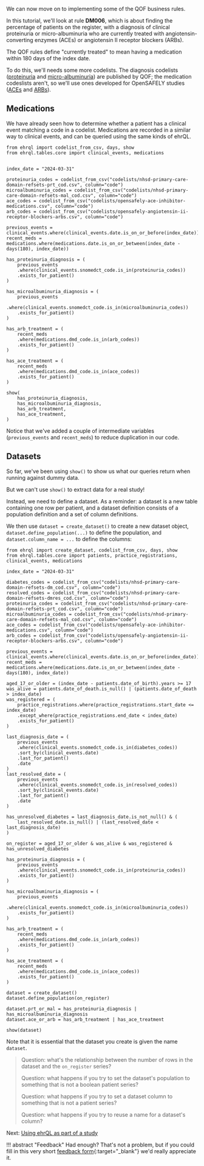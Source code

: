 We can now move on to implementing some of the QOF business rules.

In this tutorial, we'll look at rule **DM006**, which is about finding the percentage of patients on the register, with a diagnosis of clinical proteinuria or micro-albuminuria who are currently treated with angiotensin-converting enzymes (ACEs) or angiotensin II receptor blockers (ARBs).

The QOF rules define "currently treated" to mean having a medication within 180 days of the index date.

To do this, we'll needs some more codelists.
The diagnosis codelists ([proteinuria][1] and [micro-albuminuria][2]) are published by QOF; the medication codeslists aren't, so we'll use ones developed for OpenSAFELY studies ([ACEs][3] and [ARBs][4]).

## Medications

We have already seen how to determine whether a patient has a clinical event matching a code in a codelist.
Medications are recorded in a similar way to clinical events, and can be queried using the same kinds of ehrQL.

```ehrql
from ehrql import codelist_from_csv, days, show
from ehrql.tables.core import clinical_events, medications


index_date = "2024-03-31"

proteinuria_codes = codelist_from_csv("codelists/nhsd-primary-care-domain-refsets-prt_cod.csv", column="code")
microalbuminuria_codes = codelist_from_csv("codelists/nhsd-primary-care-domain-refsets-mal_cod.csv", column="code")
ace_codes = codelist_from_csv("codelists/opensafely-ace-inhibitor-medications.csv", column="code")
arb_codes = codelist_from_csv("codelists/opensafely-angiotensin-ii-receptor-blockers-arbs.csv", column="code")

previous_events = clinical_events.where(clinical_events.date.is_on_or_before(index_date))
recent_meds = medications.where(medications.date.is_on_or_between(index_date - days(180), index_date))

has_proteinuria_diagnosis = (
    previous_events
    .where(clinical_events.snomedct_code.is_in(proteinuria_codes))
    .exists_for_patient()
)

has_microalbuminuria_diagnosis = (
    previous_events
    .where(clinical_events.snomedct_code.is_in(microalbuminuria_codes))
    .exists_for_patient()
)

has_arb_treatment = (
    recent_meds
    .where(medications.dmd_code.is_in(arb_codes))
    .exists_for_patient()
)

has_ace_treatment = (
    recent_meds
    .where(medications.dmd_code.is_in(ace_codes))
    .exists_for_patient()
)

show(
    has_proteinuria_diagnosis,
    has_microalbuminuria_diagnosis,
    has_arb_treatment,
    has_ace_treatment,
)
```

Notice that we've added a couple of intermediate variables (`previous_events` and `recent_meds`) to reduce duplication in our code.

## Datasets

So far, we've been using `show()` to show us what our queries return when running against dummy data.

But we can't use `show()` to extract data for a real study!

Instead, we need to define a dataset.  As a reminder: a dataset is a new table containing one row per patient, and a dataset definition consists of a population definition and a set of column definitions.

We then use `dataset = create_dataset()` to create a new dataset object, `dataset.define_population(...)` to define the population, and `dataset.column_name = ...` to define the columns:


```ehrql
from ehrql import create_dataset, codelist_from_csv, days, show
from ehrql.tables.core import patients, practice_registrations, clinical_events, medications

index_date = "2024-03-31"

diabetes_codes = codelist_from_csv("codelists/nhsd-primary-care-domain-refsets-dm_cod.csv", column="code")
resolved_codes = codelist_from_csv("codelists/nhsd-primary-care-domain-refsets-dmres_cod.csv", column="code")
proteinuria_codes = codelist_from_csv("codelists/nhsd-primary-care-domain-refsets-prt_cod.csv", column="code")
microalbuminuria_codes = codelist_from_csv("codelists/nhsd-primary-care-domain-refsets-mal_cod.csv", column="code")
ace_codes = codelist_from_csv("codelists/opensafely-ace-inhibitor-medications.csv", column="code")
arb_codes = codelist_from_csv("codelists/opensafely-angiotensin-ii-receptor-blockers-arbs.csv", column="code")

previous_events = clinical_events.where(clinical_events.date.is_on_or_before(index_date))
recent_meds = medications.where(medications.date.is_on_or_between(index_date - days(180), index_date))

aged_17_or_older = (index_date - patients.date_of_birth).years >= 17
was_alive = patients.date_of_death.is_null() | (patients.date_of_death > index_date)
was_registered = (
    practice_registrations.where(practice_registrations.start_date <= index_date)
    .except_where(practice_registrations.end_date < index_date)
    .exists_for_patient()
)

last_diagnosis_date = (
    previous_events
    .where(clinical_events.snomedct_code.is_in(diabetes_codes))
    .sort_by(clinical_events.date)
    .last_for_patient()
    .date
)
last_resolved_date = (
    previous_events
    .where(clinical_events.snomedct_code.is_in(resolved_codes))
    .sort_by(clinical_events.date)
    .last_for_patient()
    .date
)

has_unresolved_diabetes = last_diagnosis_date.is_not_null() & (
    last_resolved_date.is_null() | (last_resolved_date < last_diagnosis_date)
)

on_register = aged_17_or_older & was_alive & was_registered & has_unresolved_diabetes

has_proteinuria_diagnosis = (
    previous_events
    .where(clinical_events.snomedct_code.is_in(proteinuria_codes))
    .exists_for_patient()
)

has_microalbuminuria_diagnosis = (
    previous_events
    .where(clinical_events.snomedct_code.is_in(microalbuminuria_codes))
    .exists_for_patient()
)

has_arb_treatment = (
    recent_meds
    .where(medications.dmd_code.is_in(arb_codes))
    .exists_for_patient()
)

has_ace_treatment = (
    recent_meds
    .where(medications.dmd_code.is_in(ace_codes))
    .exists_for_patient()
)

dataset = create_dataset()
dataset.define_population(on_register)

dataset.prt_or_mal = has_proteinuria_diagnosis | has_microalbuminuria_diagnosis
dataset.ace_or_arb = has_arb_treatment | has_ace_treatment

show(dataset)
```

Note that it is essential that the dataset you create is given the name `dataset`.

> Question: what's the relationship between the number of rows in the dataset and the `on_register` series?
>
> Question: what happens if you try to set the dataset's population to something that is not a boolean patient series?
>
> Question: what happens if you try to set a dataset column to something that is not a patient series?
>
> Question: what happens if you try to reuse a name for a dataset's column?

Next: [Using ehrQL as part of a study](../using-ehrql-as-part-of-a-study/index.md)

!!! abstract "Feedback"
    Had enough? That's not a problem, but if you could fill in this very short [feedback form][5]{:target="_blank"} we'd really appreciate it.

[1]: https://www.opencodelists.org/codelist/nhsd-primary-care-domain-refsets/prt_cod/
[2]: https://www.opencodelists.org/codelist/nhsd-primary-care-domain-refsets/mal_cod/
[3]: https://www.opencodelists.org/codelist/opensafely/ace-inhibitor-medications/
[4]: https://www.opencodelists.org/codelist/opensafely/angiotensin-ii-receptor-blockers-arbs/
[5]: https://docs.google.com/forms/d/e/1FAIpQLSeouuTXPnwShAjBllyln4tl2Q52PMG_aUhpma4odpE2MmCngg/viewform
